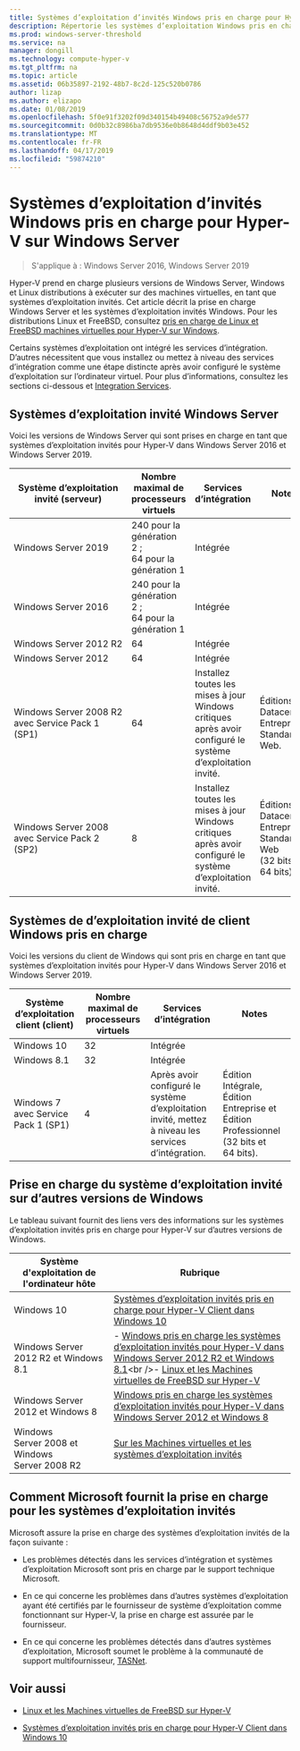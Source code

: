 ```yaml
---
title: Systèmes d’exploitation d’invités Windows pris en charge pour Hyper-V sur Windows Server
description: Répertorie les systèmes d’exploitation Windows pris en charge pour une utilisation en tant qu’invité dans un ordinateur virtuel. Fournit également des liens vers des articles similaires pour les versions précédentes d’Hyper-V.
ms.prod: windows-server-threshold
ms.service: na
manager: dongill
ms.technology: compute-hyper-v
ms.tgt_pltfrm: na
ms.topic: article
ms.assetid: 06b35897-2192-48b7-8c2d-125c520b0786
author: lizap
ms.author: elizapo
ms.date: 01/08/2019
ms.openlocfilehash: 5f0e91f3202f09d340154b49408c56752a9de577
ms.sourcegitcommit: 0d0b32c8986ba7db9536e0b8648d4ddf9b03e452
ms.translationtype: MT
ms.contentlocale: fr-FR
ms.lasthandoff: 04/17/2019
ms.locfileid: "59874210"
---
```

# <a name="supported-windows-guest-operating-systems-for-hyper-v-on-windows-server"></a>Systèmes d’exploitation d’invités Windows pris en charge pour Hyper-V sur Windows Server

>S'applique à : Windows Server 2016, Windows Server 2019

Hyper-V prend en charge plusieurs versions de Windows Server, Windows et Linux distributions à exécuter sur des machines virtuelles, en tant que systèmes d’exploitation invités. Cet article décrit la prise en charge Windows Server et les systèmes d’exploitation invités Windows. Pour les distributions Linux et FreeBSD, consultez [pris en charge de Linux et FreeBSD machines virtuelles pour Hyper-V sur Windows](Supported-Linux-and-FreeBSD-virtual-machines-for-Hyper-V-on-Windows.md).  
    
Certains systèmes d’exploitation ont intégré les services d’intégration. D’autres nécessitent que vous installez ou mettez à niveau des services d’intégration comme une étape distincte après avoir configuré le système d’exploitation sur l’ordinateur virtuel. Pour plus d’informations, consultez les sections ci-dessous et [Integration Services](https://docs.microsoft.com/virtualization/hyper-v-on-windows/reference/integration-services).  
  
## <a name="supported-windows-server-guest-operating-systems"></a>Systèmes d’exploitation invité Windows Server  

Voici les versions de Windows Server qui sont prises en charge en tant que systèmes d’exploitation invités pour Hyper-V dans Windows Server 2016 et Windows Server 2019. 
  
|Système d’exploitation invité (serveur)|Nombre maximal de processeurs virtuels|Services d’intégration|Notes|  
|-------------------------------------|----------------------------------------|------------------------|---------|  
|Windows Server 2019 |240 pour la génération 2 ;<br>64 pour la génération 1|Intégrée|| 
|Windows Server 2016 |240 pour la génération 2 ;<br>64 pour la génération 1|Intégrée|| 
|Windows Server 2012 R2 |64|Intégrée||  
|Windows Server 2012 |64|Intégrée||  
|Windows Server 2008 R2 avec Service Pack 1 (SP1)|64|Installez toutes les mises à jour Windows critiques après avoir configuré le système d’exploitation invité.|Éditions Datacenter, Entreprise, Standard et Web.|
|Windows Server 2008 avec Service Pack 2 (SP2)|8|Installez toutes les mises à jour Windows critiques après avoir configuré le système d’exploitation invité.|Éditions Datacenter, Entreprise, Standard et Web (32 bits et 64 bits).|  
  
## <a name="supported-windows-client-guest-operating-systems"></a>Systèmes de d’exploitation invité de client Windows pris en charge  

Voici les versions du client de Windows qui sont pris en charge en tant que systèmes d’exploitation invités pour Hyper-V dans Windows Server 2016 et Windows Server 2019.
  
|Système d’exploitation client (client)|Nombre maximal de processeurs virtuels|Services d’intégration|Notes|  
|-------------------------------------|----------------------------------------|------------------------|---------|  
|Windows 10|32|Intégrée||  
|Windows 8.1|32|Intégrée||  
|Windows 7 avec Service Pack 1 (SP1)|4|Après avoir configuré le système d’exploitation invité, mettez à niveau les services d’intégration.|Édition Intégrale, Édition Entreprise et Édition Professionnel (32 bits et 64 bits).|  
  
## <a name="guest-operating-system-support-on-other-versions-of-windows"></a>Prise en charge du système d’exploitation invité sur d’autres versions de Windows  

Le tableau suivant fournit des liens vers des informations sur les systèmes d’exploitation invités pris en charge pour Hyper-V sur d’autres versions de Windows.  
  
|Système d'exploitation de l'ordinateur hôte|Rubrique|  
|-------------------------|---------|  
|Windows 10|[Systèmes d’exploitation invités pris en charge pour Hyper-V Client dans Windows 10](https://docs.microsoft.com/virtualization/hyper-v-on-windows/about/supported-guest-os)|  
|Windows Server 2012 R2 et Windows 8.1|-   [Windows pris en charge les systèmes d’exploitation invités pour Hyper-V dans Windows Server 2012 R2 et Windows 8.1](https://docs.microsoft.com/previous-versions/windows/it-pro/windows-server-2012-R2-and-2012/dn792027(v=ws.11))<br />-   [Linux et les Machines virtuelles de FreeBSD sur Hyper-V](Supported-Linux-and-FreeBSD-virtual-machines-for-Hyper-V-on-Windows.md)|  
|Windows Server 2012 et Windows 8|[Windows pris en charge les systèmes d’exploitation invités pour Hyper-V dans Windows Server 2012 et Windows 8](https://docs.microsoft.com/previous-versions/windows/it-pro/windows-server-2012-R2-and-2012/dn792028(v=ws.11))|  
|Windows Server 2008 et Windows Server 2008 R2|[Sur les Machines virtuelles et les systèmes d’exploitation invités](https://docs.microsoft.com/previous-versions/windows/it-pro/windows-server-2008-R2-and-2008/cc794868(v=ws.10))|  
  
## <a name="how-microsoft-provides-support-for-guest-operating-systems"></a>Comment Microsoft fournit la prise en charge pour les systèmes d’exploitation invités  

Microsoft assure la prise en charge des systèmes d’exploitation invités de la façon suivante :  
  
-   Les problèmes détectés dans les services d’intégration et systèmes d’exploitation Microsoft sont pris en charge par le support technique Microsoft.  
  
-   En ce qui concerne les problèmes dans d’autres systèmes d’exploitation ayant été certifiés par le fournisseur de système d’exploitation comme fonctionnant sur Hyper-V, la prise en charge est assurée par le fournisseur.  
  
-   En ce qui concerne les problèmes détectés dans d’autres systèmes d’exploitation, Microsoft soumet le problème à la communauté de support multifournisseur, [TASNet](https://www.tsanet.org/).  
  
## <a name="see-also"></a>Voir aussi  
  
-   [Linux et les Machines virtuelles de FreeBSD sur Hyper-V](Supported-Linux-and-FreeBSD-virtual-machines-for-Hyper-V-on-Windows.md)  
  
-   [Systèmes d’exploitation invités pris en charge pour Hyper-V Client dans Windows 10](https://docs.microsoft.com/virtualization/hyper-v-on-windows/about/supported-guest-os)  
  



